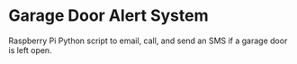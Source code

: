 Garage Door Alert System
========================

Raspberry Pi Python script to email, call, and send an SMS if a garage door is left open.

